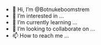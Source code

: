 - 👋 Hi, I’m @Botnukeboomstrem
- 👀 I’m interested in ...
- 🌱 I’m currently learning ...
- 💞️ I’m looking to collaborate on ...
- 📫 How to reach me ...

<!---
Botnukeboomstrem/Botnukeboomstrem is a ✨ special ✨ repository because its `README.md` (this file) appears on your GitHub profile.
You can click the Preview link to take a look at your changes.
--->

